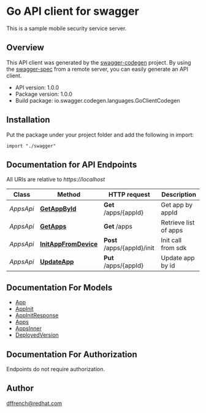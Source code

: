 # Go API client for swagger

This is a sample mobile security service server.

## Overview
This API client was generated by the [swagger-codegen](https://github.com/swagger-api/swagger-codegen) project.  By using the [swagger-spec](https://github.com/swagger-api/swagger-spec) from a remote server, you can easily generate an API client.

- API version: 1.0.0
- Package version: 1.0.0
- Build package: io.swagger.codegen.languages.GoClientCodegen

## Installation
Put the package under your project folder and add the following in import:
```golang
import "./swagger"
```

## Documentation for API Endpoints

All URIs are relative to *https://localhost*

Class | Method | HTTP request | Description
------------ | ------------- | ------------- | -------------
*AppsApi* | [**GetAppById**](docs/AppsApi.md#getappbyid) | **Get** /apps/{appId} | Get app by appId
*AppsApi* | [**GetApps**](docs/AppsApi.md#getapps) | **Get** /apps | Retrieve list of apps
*AppsApi* | [**InitAppFromDevice**](docs/AppsApi.md#initappfromdevice) | **Post** /apps/{appId}/init | Init call from sdk
*AppsApi* | [**UpdateApp**](docs/AppsApi.md#updateapp) | **Put** /apps/{appId} | Update app by id


## Documentation For Models

 - [App](docs/App.md)
 - [AppInit](docs/AppInit.md)
 - [AppInitResponse](docs/AppInitResponse.md)
 - [Apps](docs/Apps.md)
 - [AppsInner](docs/AppsInner.md)
 - [DeployedVersion](docs/DeployedVersion.md)


## Documentation For Authorization
 Endpoints do not require authorization.


## Author

dffrench@redhat.com

